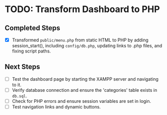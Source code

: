 # TODO: Transform Dashboard to PHP

## Completed Steps
- [x] Transformed `public/menu.php` from static HTML to PHP by adding session_start(), including `config/db.php`, updating links to .php files, and fixing script paths.

## Next Steps
- [ ] Test the dashboard page by starting the XAMPP server and navigating to it.
- [ ] Verify database connection and ensure the 'categories' table exists in `db.sql`.
- [ ] Check for PHP errors and ensure session variables are set in login.
- [ ] Test navigation links and dynamic buttons.
